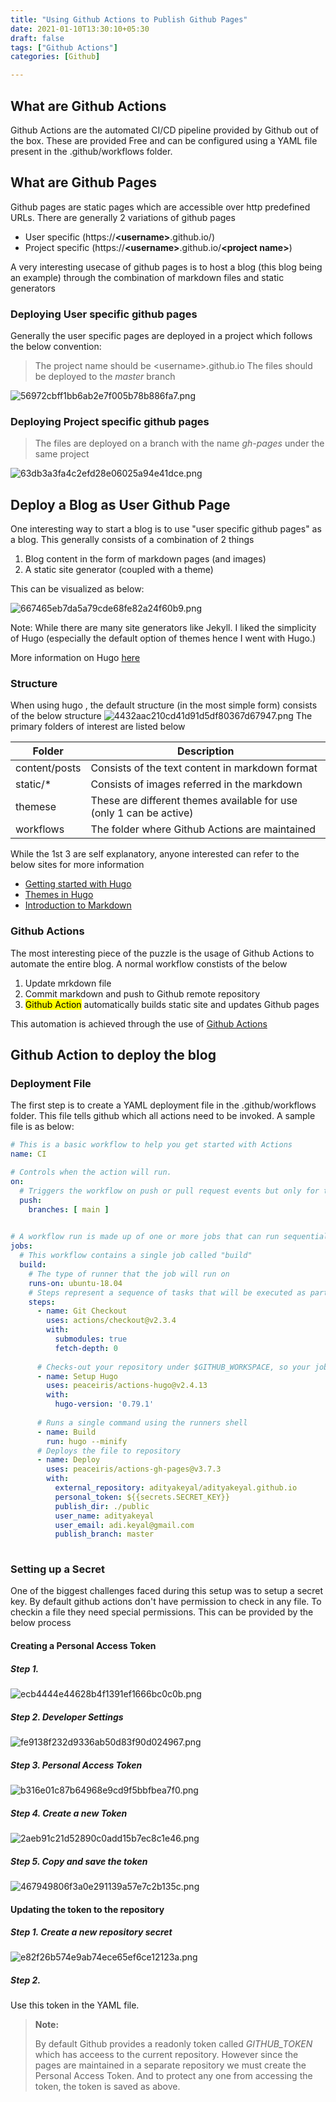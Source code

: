 ```yaml
---
title: "Using Github Actions to Publish Github Pages"
date: 2021-01-10T13:30:10+05:30
draft: false
tags: ["Github Actions"]
categories: [Github]

---
```


## What are Github Actions

Github Actions are the automated CI/CD pipeline provided by Github out of the box.
These are provided Free and can be configured using a YAML file present in the .github/workflows folder.

## What are Github Pages
Github pages are static pages which are accessible over http predefined URLs.
There are generally 2 variations of github pages
 - User specific (https://**\<username>**.github.io/)
 - Project specific (https://**\<username>**.github.io/**\<project name>**)

A very interesting usecase of github pages is to host a blog (this blog being an example) through the combination of markdown files and static generators

### Deploying User specific github pages

Generally the user specific pages are deployed in a project which follows the below convention:

> The project name should be \<username>.github.io
> The files should be deployed to the *master* branch


![56972cbff1bb6ab2e7f005b78b886fa7.png](/github/8de095a3a58949b6b656aa6ff7bdd226.png)


### Deploying Project specific github pages

> The files are deployed on a branch with the name *gh-pages* under the same project

![63db3a3fa4c2efd28e06025a94e41dce.png](/github/b639e91dee4047c3b8c867ed62845128.png)



## Deploy a Blog as User Github Page

One interesting way to start a blog is to use "user specific github pages" as a blog. This generally consists of a combination of 2 things
 
1. Blog content in the form of markdown pages (and images)
2. A static site generator (coupled with a theme)

This can be visualized as below:


![667465eb7da5a79cde68fe82a24f60b9.png](/github/bb0679f5445d4e3ca6c78d6cf876ea64.png)


Note: While there are many site generators like Jekyll. I liked the simplicity of Hugo (especially the default option of themes hence I went with Hugo.)

More information on Hugo [here](https://gohugo.io/)  


### Structure

When using hugo , the default structure (in the most simple form) consists of the below structure
![4432aac210cd41d91d5df80367d67947.png](/github/34db6b6b3410462397d4a65fc398345f.png)
The primary folders of interest are listed below

|Folder|Description|
|-----|-------|
|content/posts|Consists of the text content in markdown format|
|static/\*|Consists of images referred in the markdown|
|themese|These are different themes available for use (only 1 can be active)|
|workflows|The folder where Github Actions are maintained|


While the 1st 3 are self explanatory, anyone interested can refer to the below sites for more information


 - [Getting started with Hugo](https://gohugo.io/getting-started/)
 - [Themes in Hugo](https://themes.gohugo.io/)
 - [Introduction to Markdown](https://www.markdownguide.org/getting-started/)

### Github Actions

The most interesting piece of the puzzle is the usage of Github Actions to automate the entire blog. A normal workflow constists of the below

1. Update mrkdown file
2. Commit markdown and push to Github remote repository
3. <mark>Github Action</mark> automatically builds static site and updates Github pages

This automation is achieved through the use of [Github Actions](https://github.com/features/actions)


## Github Action to deploy the blog

### Deployment File

The first step is to create a YAML deployment file in the .github/workflows folder. This file tells github which all actions need to be invoked. A sample file is as below:

```yaml
# This is a basic workflow to help you get started with Actions
name: CI

# Controls when the action will run. 
on:
  # Triggers the workflow on push or pull request events but only for the main branch
  push:
    branches: [ main ]
  

# A workflow run is made up of one or more jobs that can run sequentially or in parallel
jobs:
  # This workflow contains a single job called "build"
  build:
    # The type of runner that the job will run on
    runs-on: ubuntu-18.04
    # Steps represent a sequence of tasks that will be executed as part of the job
    steps:
      - name: Git Checkout
        uses: actions/checkout@v2.3.4
        with:
          submodules: true
          fetch-depth: 0
           
      # Checks-out your repository under $GITHUB_WORKSPACE, so your job can access it
      - name: Setup Hugo
        uses: peaceiris/actions-hugo@v2.4.13
        with:
          hugo-version: '0.79.1'
           
      # Runs a single command using the runners shell
      - name: Build
        run: hugo --minify
      # Deploys the file to repository
      - name: Deploy
        uses: peaceiris/actions-gh-pages@v3.7.3
        with:
          external_repository: adityakeyal/adityakeyal.github.io
          personal_token: ${{secrets.SECRET_KEY}}
          publish_dir: ./public
          user_name: adityakeyal
          user_email: adi.keyal@gmail.com
          publish_branch: master
      
```


### Setting up a Secret

One of the biggest challenges faced during this setup was to setup a secret key.
By default github actions don't have permission to check in any file. To checkin a file they need special permissions. This can be provided by the below process

#### Creating a Personal Access Token

##### Step 1. 

![ecb4444e44628b4f1391ef1666bc0c0b.png](/github/33c727a22ff1402a84d3060627707ea6.png)

##### Step 2. Developer Settings

![fe9138f232d9336ab50d83f90d024967.png](/github/e548a1fc061b4cfeb47c6661d4f2a036.png)

##### Step 3. Personal Access Token

![b316e01c87b64968e9cd9f5bbfbea7f0.png](/github/c1d21b41e62b4ccea04665efbb9f5619.png)

##### Step 4. Create a new Token

![2aeb91c21d52890c0add15b7ec8c1e46.png](/github/c58bc7eff59343a59decd7e6d9137208.png)

##### Step 5. Copy and save the token

![467949806f3a0e291139a57e7c2b135c.png](/github/1eda766082f6406bb764a99c89e9077a.png)

#### Updating the token to the repository

##### Step 1. Create a new repository secret

![e82f26b574e9ab74ece65ef6ce12123a.png](/github/c9eaf1e7cf4945a7873af082a7384242.png)

##### Step 2.  
Use this token in the YAML file.


> **Note:**
>  
> By default Github provides a readonly token called *GITHUB_TOKEN* which has acceess to the current repository. However since the pages are maintained in a separate repository we must create the Personal Access Token.
> And to protect any one from accessing the token, the token is saved as above.
> 

